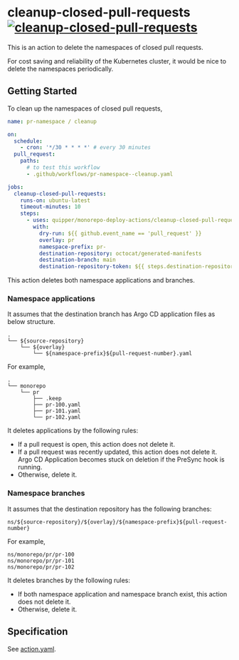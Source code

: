 # cleanup-closed-pull-requests [![cleanup-closed-pull-requests](https://github.com/quipper/monorepo-deploy-actions/actions/workflows/cleanup-closed-pull-requests.yaml/badge.svg)](https://github.com/quipper/monorepo-deploy-actions/actions/workflows/cleanup-closed-pull-requests.yaml)

This is an action to delete the namespaces of closed pull requests.

For cost saving and reliability of the Kubernetes cluster,
it would be nice to delete the namespaces periodically.

## Getting Started

To clean up the namespaces of closed pull requests,

```yaml
name: pr-namespace / cleanup

on:
  schedule:
    - cron: '*/30 * * * *' # every 30 minutes
  pull_request:
    paths:
      # to test this workflow
      - .github/workflows/pr-namespace--cleanup.yaml

jobs:
  cleanup-closed-pull-requests:
    runs-on: ubuntu-latest
    timeout-minutes: 10
    steps:
      - uses: quipper/monorepo-deploy-actions/cleanup-closed-pull-requests@v1
        with:
          dry-run: ${{ github.event_name == 'pull_request' }}
          overlay: pr
          namespace-prefix: pr-
          destination-repository: octocat/generated-manifests
          destination-branch: main
          destination-repository-token: ${{ steps.destination-repository-github-app.outputs.token }}
```

This action deletes both namespace applications and branches.

### Namespace applications

It assumes that the destination branch has Argo CD application files as below structure.

```
.
└── ${source-repository}
    └── ${overlay}
        └── ${namespace-prefix}${pull-request-number}.yaml
```

For example,

```
.
└── monorepo
    └── pr
        ├── .keep
        ├── pr-100.yaml
        ├── pr-101.yaml
        └── pr-102.yaml
```

It deletes applications by the following rules:

- If a pull request is open, this action does not delete it.
- If a pull request was recently updated, this action does not delete it.
  Argo CD Application becomes stuck on deletion if the PreSync hook is running.
- Otherwise, delete it.

### Namespace branches

It assumes that the destination repository has the following branches:

```
ns/${source-repository}/${overlay}/${namespace-prefix}${pull-request-number}
```

For example,

```
ns/monorepo/pr/pr-100
ns/monorepo/pr/pr-101
ns/monorepo/pr/pr-102
```

It deletes branches by the following rules:

- If both namespace application and namespace branch exist, this action does not delete it.
- Otherwise, delete it.

## Specification

See [action.yaml](action.yaml).
